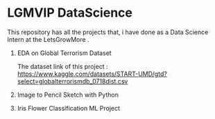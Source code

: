# LGMVIP DataScience
This repository has all the projects that, i have done as a Data Science Intern at the LetsGrowMore . 



1. EDA on Global Terrorism Dataset

      The dataset link of this project : https://www.kaggle.com/datasets/START-UMD/gtd?select=globalterrorismdb_0718dist.csv




2. Image to Pencil Sketch with Python
3. Iris Flower Classification ML Project
